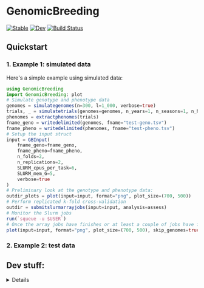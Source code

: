 # GenomicBreeding

[![Stable](https://img.shields.io/badge/docs-stable-blue.svg)](https://GenomicBreeding.github.io/GenomicBreeding.jl/)
[![Dev](https://img.shields.io/badge/docs-dev-blue.svg)](https://GenomicBreeding.github.io/GenomicBreeding.jl/dev/)
[![Build Status](https://github.com/GenomicBreeding/GenomicBreeding.jl/actions/workflows/CI.yml/badge.svg)](https://github.com/GenomicBreeding/GenomicBreeding.jl/actions)

## Quickstart

### 1. Example 1: simulated data

Here's a simple example using simulated data:

```julia
using GenomicBreeding
import GenomicBreeding: plot
# Simulate genotype and phenotype data
genomes = simulategenomes(n=300, l=1_000, verbose=true)
trials, _ = simulatetrials(genomes=genomes, n_years=1, n_seasons=1, n_harvests=1, n_sites=1, n_replications=1, verbose=true);
phenomes = extractphenomes(trials)
fname_geno = writedelimited(genomes, fname="test-geno.tsv")
fname_pheno = writedelimited(phenomes, fname="test-pheno.tsv")
# Setup the input struct
input = GBInput(
    fname_geno=fname_geno, 
    fname_pheno=fname_pheno, 
    n_folds=2, 
    n_replications=2, 
    SLURM_cpus_per_task=6, 
    SLURM_mem_G=5, 
    verbose=true
)
# Preliminary look at the genotype and phenotype data:
outdir_plots = plot(input=input, format="png", plot_size=(700, 500))
# Perform replicated k-fold cross-validation
outdir = submitslurmarrayjobs(input=input, analysis=assess)
# Monitor the Slurm jobs
run(`squeue -u $USER`)
# Once the array jobs have finishes or at least a couple of jobs have finished, run below and rerun as you wish to update the plots:
plot(input=input, format="png", plot_size=(700, 500), skip_genomes=true, skip_phenomes=true, overwrite=true)
```

### 2. Example 2: test data


## Dev stuff:

<details>
<summary>Details</summary>

### REPL prelude

```shell
julia --threads 8,1 --load test/prelude.jl
```

### Format and test

```shell
time julia test/cli_tester.jl
```

### Docstring conventions

- Structs and main functions with title description, etc including Examples with doctests
- Methods, i.e. functions with the same names but different input types follow the usual Julia docstring pattern, i.e. the function signature, then some description, then details including parameter description, and finally examples with doctests

### Initialise a new package

```julia
using PkgTemplates
t = Template(;
    user="GenomicBreeding",
    authors=["jeffersonparil@gmail.com"],
    dir="./",
    julia=v"1.11",
    plugins=[
        License(; name="GPL-3.0+", path=nothing, destination="LICENSE.md"),
        CompatHelper(),
        GitHubActions(;
        osx=false,
        windows=false,
        ),
        Documenter{GitHubActions}(),
        Git(;
            ignore=[
                "*.code-workspace",
                "*.jl.*.cov",
                "*.jl.cov",
                "*.jl.mem",
                ".DS_Store",
                "/docs/Manifest.toml",
                "/docs/build/",
                "Manifest.toml",
                "docs/build/",
                "tmp/",
                "*.svg",
                "*.jld2",
                "*.tsv",
                "*.csv",
                "*.txt"
            ],
            ssh=true
        ),
    ],
)
t("GBPlots.jl")
```

Install slurm:

```shell
sudo apt install slurmd slurmctld -y
sudo chmod 777 /etc/slurm
sudo cat << EOF > /etc/slurm/slurm.conf
# slurm.conf file generated by configurator.html.
# Put this file on all nodes of your cluster.
# See the slurm.conf man page for more information.
#
ClusterName=localcluster
SlurmctldHost=localhost
MpiDefault=none
ProctrackType=proctrack/linuxproc
ReturnToService=2
SlurmctldPidFile=/var/run/slurmctld.pid
SlurmctldPort=6817
SlurmdPidFile=/var/run/slurmd.pid
SlurmdPort=6818
SlurmdSpoolDir=/var/lib/slurm/slurmd
SlurmUser=slurm
StateSaveLocation=/var/lib/slurm/slurmctld
SwitchType=switch/none
TaskPlugin=task/none
#
# TIMERS
InactiveLimit=0
KillWait=30
MinJobAge=300
SlurmctldTimeout=120
SlurmdTimeout=300
Waittime=0
# SCHEDULING
SchedulerType=sched/backfill
SelectType=select/cons_tres
SelectTypeParameters=CR_Core
#
#AccountingStoragePort=
AccountingStorageType=accounting_storage/none
JobCompType=jobcomp/none
JobAcctGatherFrequency=30
JobAcctGatherType=jobacct_gather/none
SlurmctldDebug=info
SlurmctldLogFile=/var/log/slurm/slurmctld.log
SlurmdDebug=info
SlurmdLogFile=/var/log/slurm/slurmd.log
#
# COMPUTE NODES
NodeName=localhost CPUs=1 RealMemory=500 State=UNKNOWN
PartitionName=LocalQ Nodes=ALL Default=YES MaxTime=INFINITE State=UP
EOF
sudo chmod 755 /etc/slurm/
sudo systemctl start slurmctld
sudo systemctl start slurmd
sudo scontrol update nodename=localhost state=idle
sinfo
sudo cat /var/log/slurm/slurmd.log
sudo cat /var/log/slurm/slurmctld.log
```

Install Lmod:

```shell
sudo apt install lua5.4 liblua5.4-dev lmod -y
sudo apt install tcl-dev -y
wget https://sourceforge.net/projects/lmod/files/Lmod-8.7.tar.bz2
tar xfvj Lmod-8.7.tar.bz2
rm Lmod-8.7.tar.bz2
cd Lmod-8.7/
./configure --prefix=$HOME --with-fastTCLInterp=no
sudo make install
echo 'export PATH=$HOME/lmod/8.7/libexec:$PATH' >> ~/.bashrc
echo 'source $HOME/lmod/8.7/init/bash' >> ~/.bashrc
echo 'export LMOD_CMD=$HOME/lmod/8.7/libexec/lmod' >> ~/.bashrc
echo 'export MODULEPATH="/etc/lmod/modules/"' >> ~/.bashrc
```

Sample module file (`/etc/lmod/modules/R.lua`):

```shell
sudo chmod -R 777 /etc/lmod/modules/
sudo cat << EOF > /etc/lmod/modules/R.lua
help([[
...
]])
whatis("Version: 4.1.2")
whatis("R statistical computing environment")
prepend_path("LD_LIBRARY_PATH","/usr/local/lib/R/site-library/")
prepend_path("LIBRARY_PATH","\$HOME/R/x86_64-pc-linux-gnu-library/4.3")
prepend_path("PATH","/usr/bin")
EOF
sudo chmod -R 755 /etc/lmod/modules/
```

Test

```shell
module avail R
module add R
```
</details>